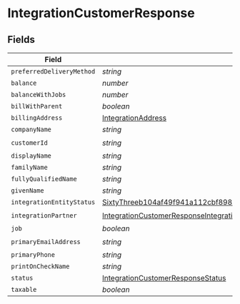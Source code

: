 # IntegrationCustomerResponse


## Fields

| Field                                                                                                                                                                       | Type                                                                                                                                                                        | Required                                                                                                                                                                    | Description                                                                                                                                                                 |
| --------------------------------------------------------------------------------------------------------------------------------------------------------------------------- | --------------------------------------------------------------------------------------------------------------------------------------------------------------------------- | --------------------------------------------------------------------------------------------------------------------------------------------------------------------------- | --------------------------------------------------------------------------------------------------------------------------------------------------------------------------- |
| `preferredDeliveryMethod`                                                                                                                                                   | *string*                                                                                                                                                                    | :heavy_minus_sign:                                                                                                                                                          | N/A                                                                                                                                                                         |
| `balance`                                                                                                                                                                   | *number*                                                                                                                                                                    | :heavy_minus_sign:                                                                                                                                                          | N/A                                                                                                                                                                         |
| `balanceWithJobs`                                                                                                                                                           | *number*                                                                                                                                                                    | :heavy_minus_sign:                                                                                                                                                          | N/A                                                                                                                                                                         |
| `billWithParent`                                                                                                                                                            | *boolean*                                                                                                                                                                   | :heavy_minus_sign:                                                                                                                                                          | N/A                                                                                                                                                                         |
| `billingAddress`                                                                                                                                                            | [IntegrationAddress](../../models/shared/integrationaddress.md)                                                                                                             | :heavy_minus_sign:                                                                                                                                                          | N/A                                                                                                                                                                         |
| `companyName`                                                                                                                                                               | *string*                                                                                                                                                                    | :heavy_minus_sign:                                                                                                                                                          | N/A                                                                                                                                                                         |
| `customerId`                                                                                                                                                                | *string*                                                                                                                                                                    | :heavy_check_mark:                                                                                                                                                          | N/A                                                                                                                                                                         |
| `displayName`                                                                                                                                                               | *string*                                                                                                                                                                    | :heavy_minus_sign:                                                                                                                                                          | N/A                                                                                                                                                                         |
| `familyName`                                                                                                                                                                | *string*                                                                                                                                                                    | :heavy_minus_sign:                                                                                                                                                          | N/A                                                                                                                                                                         |
| `fullyQualifiedName`                                                                                                                                                        | *string*                                                                                                                                                                    | :heavy_minus_sign:                                                                                                                                                          | N/A                                                                                                                                                                         |
| `givenName`                                                                                                                                                                 | *string*                                                                                                                                                                    | :heavy_minus_sign:                                                                                                                                                          | N/A                                                                                                                                                                         |
| `integrationEntityStatus`                                                                                                                                                   | [SixtyThreeb104af49f941a112cbf8987ad15398351abae11639690db561784bb86bb07e](../../models/shared/sixtythreeb104af49f941a112cbf8987ad15398351abae11639690db561784bb86bb07e.md) | :heavy_minus_sign:                                                                                                                                                          | N/A                                                                                                                                                                         |
| `integrationPartner`                                                                                                                                                        | [IntegrationCustomerResponseIntegrationPartner](../../models/shared/integrationcustomerresponseintegrationpartner.md)                                                       | :heavy_check_mark:                                                                                                                                                          | N/A                                                                                                                                                                         |
| `job`                                                                                                                                                                       | *boolean*                                                                                                                                                                   | :heavy_minus_sign:                                                                                                                                                          | N/A                                                                                                                                                                         |
| `primaryEmailAddress`                                                                                                                                                       | *string*                                                                                                                                                                    | :heavy_check_mark:                                                                                                                                                          | N/A                                                                                                                                                                         |
| `primaryPhone`                                                                                                                                                              | *string*                                                                                                                                                                    | :heavy_minus_sign:                                                                                                                                                          | N/A                                                                                                                                                                         |
| `printOnCheckName`                                                                                                                                                          | *string*                                                                                                                                                                    | :heavy_minus_sign:                                                                                                                                                          | N/A                                                                                                                                                                         |
| `status`                                                                                                                                                                    | [IntegrationCustomerResponseStatus](../../models/shared/integrationcustomerresponsestatus.md)                                                                               | :heavy_minus_sign:                                                                                                                                                          | N/A                                                                                                                                                                         |
| `taxable`                                                                                                                                                                   | *boolean*                                                                                                                                                                   | :heavy_minus_sign:                                                                                                                                                          | N/A                                                                                                                                                                         |